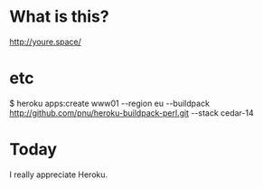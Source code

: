 # What is this?
http://youre.space/

# etc
$ heroku apps:create www01 --region eu --buildpack http://github.com/pnu/heroku-buildpack-perl.git --stack cedar-14

# Today
I really appreciate Heroku.
